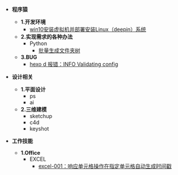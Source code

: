 <!--侧边栏（目录）配置文件 -->

- **程序猿**
  - **1.开发环境**
    - [win10安装虚拟机并部署安装Linux（deepin）系统](./code/system/win10安装虚拟机并部署安装Linux（deepin）系统.md)
  - **2.实现需求的各种办法**
    - Python
      - [批量生成文件夹树](./code/python/批量生成文件夹树.md)
  - **3.BUG**
    - [hexo d 报错：INFO  Validating config](./code/bug/hexo%20d%20报错：INFO%20%20Validating%20config.md)

- **设计相关**
  - **1.平面设计**
    - ps
    - ai
  - **2.三维建模**
    - sketchup
    - c4d
    - keyshot

- **工作技能**
  - **1.Office**
    - EXCEL
      - [excel-001：响应单元格操作在指定单元格自动生成时间戳](./skill/excel/excel-001.md)
